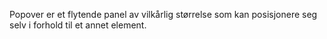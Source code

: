 Popover er et flytende panel av vilkårlig størrelse som kan posisjonere seg selv i forhold til et annet element.
